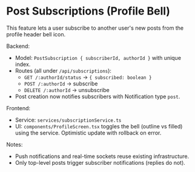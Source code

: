 # Post Subscriptions (Profile Bell)

This feature lets a user subscribe to another user's new posts from the profile header bell icon.

Backend:
- Model: `PostSubscription { subscriberId, authorId }` with unique index.
- Routes (all under `/api/subscriptions`):
  - `GET /:authorId/status` → `{ subscribed: boolean }`
  - `POST /:authorId` → subscribe
  - `DELETE /:authorId` → unsubscribe
- Post creation now notifies subscribers with Notification type `post`.

Frontend:
- Service: `services/subscriptionService.ts`
- UI: `components/ProfileScreen.tsx` toggles the bell (outline vs filled) using the service. Optimistic update with rollback on error.

Notes:
- Push notifications and real-time sockets reuse existing infrastructure.
- Only top-level posts trigger subscriber notifications (replies do not).
